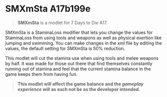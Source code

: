 # SMXmSta A17b199e

> **SMXmSta** is a modlet for 7 Days to Die A17.

SMXmSta is a StaminaLoss modifier that lets you change the values for StaminaLoss from using tools and weapons as well as physical exertion like jumping and swimming. You can make changes in the xml file by editing the values, the default setting for SMXmSta is 50% reduction.

This modlet will cut the stamina use when using tools and melee weapons by half. It was made for those out there that find themselves constantly running out of stamina and feel that the current stamina balance in the game keeps them from having fun.

> **This modlet will affect the game balance and the _gameplay experience_ will as such not be as the developer intended.**
